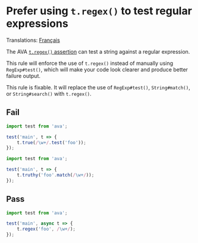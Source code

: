 # Prefer using `t.regex()` to test regular expressions

Translations: [Français](https://github.com/avajs/ava-docs/blob/master/fr_FR/related/eslint-plugin-ava/docs/rules/prefer-t-regex.md)

The AVA [`t.regex()` assertion](https://github.com/avajs/ava/blob/master/docs/03-assertions.md#regexcontents-regex-message) can test a string against a regular expression.

This rule will enforce the use of `t.regex()` instead of manually using `RegExp#test()`, which will make your code look clearer and produce better failure output.

This rule is fixable. It will replace the use of `RegExp#test()`, `String#match()`, or `String#search()` with `t.regex()`.


## Fail

```js
import test from 'ava';

test('main', t => {
	t.true(/\w+/.test('foo'));
});
```

```js
import test from 'ava';

test('main', t => {
	t.truthy('foo'.match(/\w+/));
});
```


## Pass

```js
import test from 'ava';

test('main', async t => {
	t.regex('foo', /\w+/);
});
```
